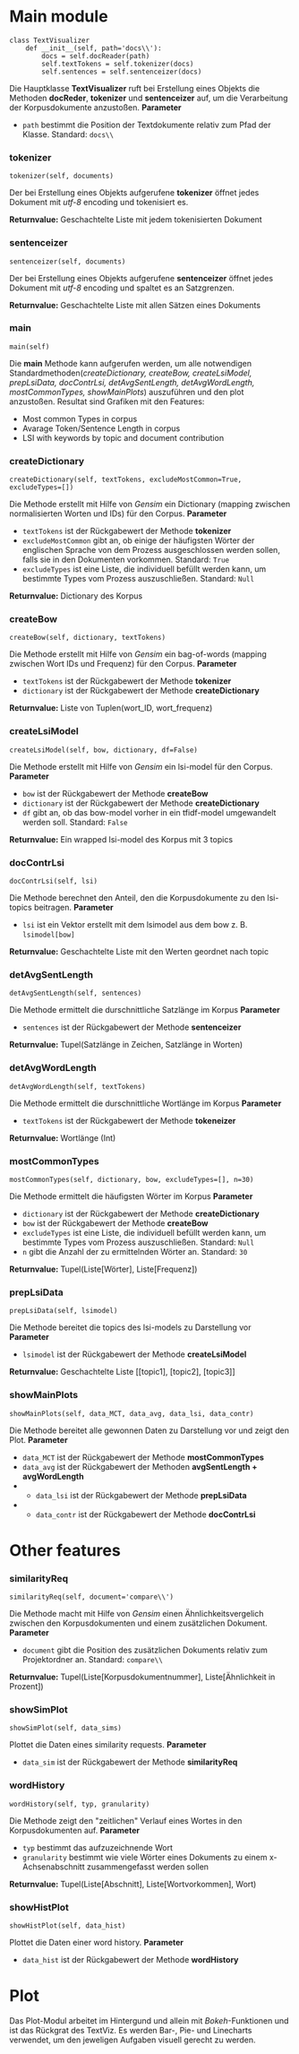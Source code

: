 # Main module

    class TextVisualizer
        def __init__(self, path='docs\\'):
            docs = self.docReader(path)
            self.textTokens = self.tokenizer(docs)
            self.sentences = self.sentenceizer(docs)

Die Hauptklasse **TextVisualizer** ruft bei Erstellung eines Objekts die Methoden **docReder**, **tokenizer** und **sentenceizer** auf, um die Verarbeitung der Korpusdokumente anzustoßen.
**Parameter**

- `path` bestimmt die Position der Textdokumente relativ zum Pfad der Klasse. Standard: `docs\\`

### tokenizer

    tokenizer(self, documents)

Der bei Erstellung eines Objekts aufgerufene **tokenizer** öffnet jedes Dokument mit *utf-8* encoding und tokenisiert es.

**Returnvalue:** Geschachtelte Liste mit jedem tokenisierten Dokument

### sentenceizer

    sentenceizer(self, documents)

Der bei Erstellung eines Objekts aufgerufene **sentenceizer** öffnet jedes Dokument mit *utf-8* encoding und spaltet es an Satzgrenzen.

**Returnvalue:** Geschachtelte Liste mit allen Sätzen eines Dokuments

### main

    main(self)

Die **main** Methode kann aufgerufen werden, um alle notwendigen Standardmethoden(*createDictionary, createBow, createLsiModel, prepLsiData, docContrLsi, detAvgSentLength, detAvgWordLength, mostCommonTypes, showMainPlots*) auszuführen und den plot anzustoßen. Resultat sind Grafiken mit den Features:

* Most common Types in corpus
* Avarage Token/Sentence Length in corpus
* LSI with keywords by topic and document contribution

### createDictionary

    createDictionary(self, textTokens, excludeMostCommon=True, excludeTypes=[])

Die Methode erstellt mit Hilfe von *Gensim* ein Dictionary (mapping zwischen normalisierten Worten und IDs) für den Corpus. 
**Parameter**

- `textTokens` ist der Rückgabewert der Methode **tokenizer**
- `excludeMostCommon` gibt an, ob einige der häufigsten Wörter der englischen Sprache von dem Prozess ausgeschlossen werden sollen, falls sie in den Dokumenten vorkommen. Standard: `True` 
- `excludeTypes` ist eine Liste, die individuell befüllt werden kann, um bestimmte Types vom Prozess auszuschließen. Standard: `Null`

**Returnvalue:** Dictionary des Korpus

### createBow

    createBow(self, dictionary, textTokens)

Die Methode erstellt mit Hilfe von *Gensim* ein bag-of-words (mapping zwischen Wort IDs und Frequenz) für den Corpus. 
**Parameter**

- `textTokens` ist der Rückgabewert der Methode **tokenizer**
- `dictionary` ist der Rückgabewert der Methode **createDictionary**

**Returnvalue:** Liste von Tuplen(wort_ID, wort_frequenz)

### createLsiModel

    createLsiModel(self, bow, dictionary, df=False)

Die Methode erstellt mit Hilfe von *Gensim* ein lsi-model für den Corpus. 
**Parameter**

- `bow` ist der Rückgabewert der Methode **createBow**
- `dictionary` ist der Rückgabewert der Methode **createDictionary**
- `df` gibt an, ob das bow-model vorher in ein tfidf-model umgewandelt werden soll. Standard: `False`

**Returnvalue:** Ein wrapped lsi-model des Korpus mit 3 topics

### docContrLsi

    docContrLsi(self, lsi)

Die Methode berechnet den Anteil, den die Korpusdokumente zu den lsi-topics beitragen. 
**Parameter**

- `lsi` ist ein Vektor erstellt mit dem lsimodel aus dem bow z. B. `lsimodel[bow]` 

**Returnvalue:** Geschachtelte Liste mit den Werten geordnet nach topic

### detAvgSentLength

    detAvgSentLength(self, sentences)

Die Methode ermittelt die durschnittliche Satzlänge im Korpus 
**Parameter**

- `sentences` ist der Rückgabewert der Methode **sentenceizer** 

**Returnvalue:** Tupel(Satzlänge in Zeichen, Satzlänge in Worten)

### detAvgWordLength

    detAvgWordLength(self, textTokens)

Die Methode ermittelt die durschnittliche Wortlänge im Korpus 
**Parameter**

- `textTokens` ist der Rückgabewert der Methode **tokeneizer** 

**Returnvalue:** Wortlänge (Int)

### mostCommonTypes

    mostCommonTypes(self, dictionary, bow, excludeTypes=[], n=30)

Die Methode ermittelt die häufigsten Wörter im Korpus 
**Parameter**

- `dictionary` ist der Rückgabewert der Methode **createDictionary**
- `bow` ist der Rückgabewert der Methode **createBow**
- `excludeTypes` ist eine Liste, die individuell befüllt werden kann, um bestimmte Types vom Prozess auszuschließen. Standard: `Null`
- `n` gibt die Anzahl der zu ermittelnden Wörter an. Standard: `30`

**Returnvalue:** Tupel(Liste[Wörter], Liste[Frequenz])

### prepLsiData

    prepLsiData(self, lsimodel)

Die Methode bereitet die topics des lsi-models zu Darstellung vor
**Parameter**

- `lsimodel` ist der Rückgabewert der Methode **createLsiModel**

**Returnvalue:** Geschachtelte Liste [[topic1], [topic2], [topic3]]

### showMainPlots

    showMainPlots(self, data_MCT, data_avg, data_lsi, data_contr)

Die Methode bereitet alle gewonnen Daten zu Darstellung vor und zeigt den Plot.
**Parameter**

- `data_MCT` ist der Rückgabewert der Methode **mostCommonTypes**
- `data_avg` ist der Rückgabewert der Methoden  **avgSentLength + avgWordLength**
- - `data_lsi` ist der Rückgabewert der Methode **prepLsiData**
- - `data_contr` ist der Rückgabewert der Methode **docContrLsi**

# Other features

### similarityReq

    similarityReq(self, document='compare\\')

Die Methode macht mit Hilfe von *Gensim* einen Ähnlichkeitsvergelich zwischen den Korpusdokumenten und einem zusätzlichen Dokument.
**Parameter**

- `document` gibt die Position des zusätzlichen Dokuments relativ zum Projektordner an. Standard: `compare\\`

**Returnvalue:** Tupel(Liste[Korpusdokumentnummer], Liste[Ähnlichkeit in Prozent])

### showSimPlot

    showSimPlot(self, data_sims)

Plottet die Daten eines similarity requests.
**Parameter**

- `data_sim` ist der Rückgabewert der Methode **similarityReq**

### wordHistory

    wordHistory(self, typ, granularity)

Die Methode zeigt den "zeitlichen" Verlauf eines Wortes in den Korpusdokumenten auf. 
**Parameter**

- `typ` bestimmt das aufzuzeichnende Wort
- `granularity` bestimmt wie viele Wörter eines Dokuments zu einem x-Achsenabschnitt zusammengefasst werden sollen

**Returnvalue:** Tupel(Liste[Abschnitt], Liste[Wortvorkommen], Wort)

### showHistPlot

    showHistPlot(self, data_hist)

Plottet die Daten einer word history.
**Parameter**

- `data_hist` ist der Rückgabewert der Methode **wordHistory**


# Plot

Das Plot-Modul arbeitet im Hintergund und allein mit *Bokeh*-Funktionen  und ist das Rückgrat des TextViz. Es werden Bar-, Pie- und Linecharts verwendet, um den jeweligen Aufgaben visuell gerecht zu werden. 





















